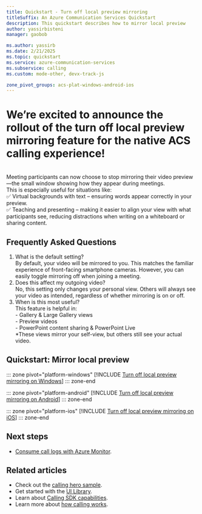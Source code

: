 ```yaml
---
title: Quickstart - Turn off local preview mirroring
titleSuffix: An Azure Communication Services Quickstart
description: This quickstart describes how to mirror local preview
author: yassirbisteni
manager: gaobob

ms.author: yassirb
ms.date: 2/21/2025
ms.topic: quickstart 
ms.service: azure-communication-services
ms.subservice: calling
ms.custom: mode-other, devx-track-js

zone_pivot_groups: acs-plat-windows-android-ios
---
```

# We’re excited to announce the rollout of the turn off local preview mirroring feature for the native ACS calling experience! 
<br/>Meeting participants can now choose to stop mirroring their video preview—the small window showing how they appear during meetings.
<br/>This is especially useful for situations like:
<br/>✅ Virtual backgrounds with text – ensuring words appear correctly in your preview.
<br/>✅ Teaching and presenting – making it easier to align your view with what participants see, reducing distractions when writing on a whiteboard or sharing content.
 
## Frequently Asked Questions
1. What is the default setting?
   <br/> By default, your video will be mirrored to you. This matches the familiar experience of front-facing smartphone cameras. However, you can easily toggle mirroring off when joining a meeting.
2. Does this affect my outgoing video?
   <br/> No, this setting only changes your personal view. Others will always see your video as intended, regardless of whether mirroring is on or off.
4. When is this most useful?
   <br/>  This feature is helpful in:
    <br/>  - Gallery & Large Gallery views
    <br/>  - Preview videos
    <br/>  - PowerPoint content sharing & PowerPoint Live
    <br/>  *These views mirror your self-view, but others still see your actual video.
## Quickstart: Mirror local preview

::: zone pivot="platform-windows"
[!INCLUDE [Turn off local preview mirroring on Windows](./includes/local-preview-mirroring/local-preview-mirroring-windows.md)]
::: zone-end

::: zone pivot="platform-android"
[!INCLUDE [Turn off local preview mirroring on Android](./includes/local-preview-mirroring/local-preview-mirroring-android.md)]
::: zone-end

::: zone pivot="platform-ios"
[!INCLUDE [Turn off local preview mirroring on iOS](./includes/local-preview-mirroring/local-preview-mirroring-ios.md)]
::: zone-end

## Next steps

- [Consume call logs with Azure Monitor](../../concepts/analytics/logs/voice-and-video-logs.md).

## Related articles

- Check out the [calling hero sample](../../samples/calling-hero-sample.md).
- Get started with the [UI Library](../../concepts/ui-library/ui-library-overview.md).
- Learn about [Calling SDK capabilities](./getting-started-with-calling.md?pivots=platform-web).
- Learn more about [how calling works](../../concepts/voice-video-calling/about-call-types.md).
